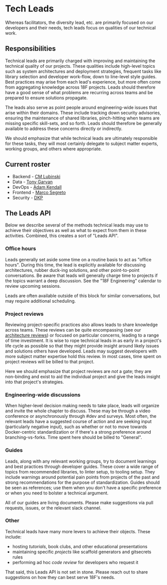 # Tech Leads

Whereas facilitators, the diversity lead, etc. are primarily focused on our
developers and their needs, tech leads focus on qualities of our technical
work. 


## Responsibilities

Technical leads are primarily charged with improving and maintaining the
technical quality of our projects. These qualities include high-level topics
such as system architectures and deployment strategies, frequent tasks like
library selection and developer work-flow, down to line-level style guides.
Best practices may arise from each lead's experience, but more often come from
aggregating knowledge across 18F projects. Leads should therefore have a good
sense of what problems are recurring across teams and be prepared to ensure
solutions propagate.

The leads also serve as point people around engineering-wide issues that arise
within their domains. These include tracking down security advisories,
ensuring the maintenance of shared libraries, pinch-hitting when teams are
missing specific skill-sets, and so forth. Leads should therefore be generally
available to address these concerns directly or indirectly.

We should emphasize that while technical leads are ultimately responsible for
these tasks, they will most certainly delegate to subject matter experts,
working groups, and others where appropriate.


## Current roster

* Backend - [CM Lubinski](https://gsa-tts.slack.com/messages/@cm)
* Data - [Tony Garvan](https://gsa-tts.slack.com/messages/@tony)
* DevOps - [Adam Kendall](https://gsa-tts.slack.com/messages/@adamkendall)
* Frontend - [Marco Segreto](https://gsa-tts.slack.com/messages/@marco)
* Security - [DKP](https://gsa-tts.slack.com/messages/@dkp)


## The Leads API

Below we describe several of the methods technical leads may use to achieve
their objectives as well as what to expect from them in these activities.
Combined, this creates a sort of "Leads API".

### Office hours

Leads generally set aside some time on a routine basis to act as "office
hours". During this time, the lead is explicitly available for discussing
architectures, rubber duck-ing solutions, and other point-to-point
conversations. Be aware that leads will generally charge time to projects if
the topics warrant a deep discussion. See the "18F Engineering" calendar to
review upcoming sessions.

Leads are often available outside of this block for similar conversations, but
may require additional scheduling.

### Project reviews

Reviewing project-specific practices also allows leads to share knowledge
across teams. These reviews can be quite encompassing (see our [architecture
reviews](../architecture_reviews/)) or focused on particular concerns, leading
to a range of time investment. It is wise to rope technical leads in as early
in a project's life cycle as possible so that they might provide insight
around likely issues and solutions others have developed. Leads may suggest
developers with more subject matter expertise hold this review. In most cases,
time spent on project reviews will be billed to that project.

Here we should emphasize that project reviews are *not* a gate; they are
non-binding and exist to aid the individual project and give the leads insight
into that project's strategies.

### Engineering-wide discussions

When higher-level decision making needs to take place, leads will organize and
invite the whole chapter to discuss. These may be through a video conference
or asynchronously through #dev and surveys. Most often, the relevant leads
have a suggested course of action and are seeking input (particularly negative
input), such as whether or not to move towards Docker-centric standardization
or if there's a strong preference around branching-vs-forks. Time spent here
should be billed to "General".

### Guides

Leads, along with any relevant working groups, try to document learnings and
best practices through developer guides. These cover a wide range of topics
from recommended libraries, to linter setup, to tooling setup. They include
warnings around potential pain points from projects of the past and strong
recommendations for the purpose of standardization. Guides should be seen as
references; use them when you don't have a specific preference or when you
need to bolster a technical argument.

All of our guides are living documents. Please make suggestions via pull
requests, issues, or the relevant slack channel.

### Other

Technical leads have many more levers to achieve their objects. These include:

* hosting *tutorials*, book clubs, and other educational presentations
* maintaining specific *projects* like scaffold generators and gitsecrets
  rules
* performing ad hoc *code review* for developers who request it

That said, this Leads API is not set in stone. Please reach out to share
suggestions on how they can best serve 18F's needs.
